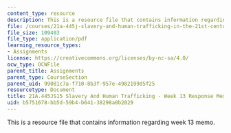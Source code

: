 ```yaml
---
content_type: resource
description: This is a resource file that contains information regarding week 13 memo.
file: /courses/21a-445j-slavery-and-human-trafficking-in-the-21st-century-spring-2015/b5751678bb5d59b4b64138298a0b2029_MIT21A_445JS15_Week13memo.pdf
file_size: 109403
file_type: application/pdf
learning_resource_types:
- Assignments
license: https://creativecommons.org/licenses/by-nc-sa/4.0/
ocw_type: OCWFile
parent_title: Assignments
parent_type: CourseSection
parent_uid: 99081c7a-f710-8b3f-957e-4982199d5f25
resourcetype: Document
title: 21A.445JS15 Slavery And Human Trafficking - Week 13 Response Memo
uid: b5751678-bb5d-59b4-b641-38298a0b2029
---
```

This is a resource file that contains information regarding week 13 memo.